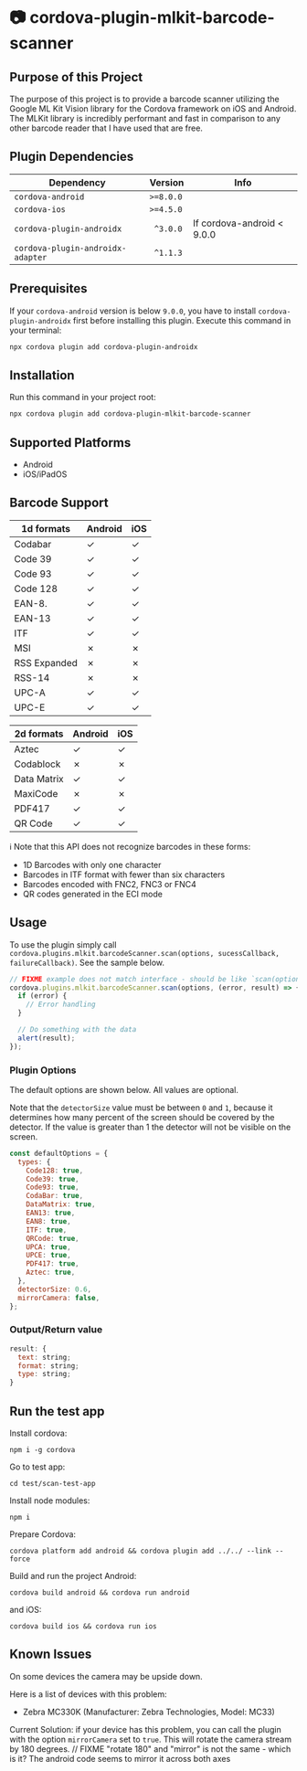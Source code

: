 # :camera: cordova-plugin-mlkit-barcode-scanner

## Purpose of this Project

The purpose of this project is to provide a barcode scanner utilizing the Google ML Kit Vision library for the Cordova framework on iOS and Android.
The MLKit library is incredibly performant and fast in comparison to any other barcode reader that I have used that are free.

## Plugin Dependencies

| Dependency                        | Version   | Info                       |
| --------------------------------- | --------- | -------------------------- |
| `cordova-android`                 | `>=8.0.0` |                            |
| `cordova-ios`                     | `>=4.5.0` |                            |
| `cordova-plugin-androidx`         | ` ^3.0.0` | If cordova-android < 9.0.0 |
| `cordova-plugin-androidx-adapter` | ` ^1.1.3` |                            |

## Prerequisites

If your `cordova-android` version is below `9.0.0`, you have to install `cordova-plugin-androidx` first before installing this plugin.
Execute this command in your terminal:

```bash
npx cordova plugin add cordova-plugin-androidx
```

## Installation

Run this command in your project root:

```bash
npx cordova plugin add cordova-plugin-mlkit-barcode-scanner
```

## Supported Platforms

- Android
- iOS/iPadOS

## Barcode Support

| 1d formats   | Android | iOS |
| ------------ | ------- | --- |
| Codabar      | ✓       | ✓   |
| Code 39      | ✓       | ✓   |
| Code 93      | ✓       | ✓   |
| Code 128     | ✓       | ✓   |
| EAN-8.       | ✓       | ✓   |
| EAN-13       | ✓       | ✓   |
| ITF          | ✓       | ✓   |
| MSI          | ✗       | ✗   |
| RSS Expanded | ✗       | ✗   |
| RSS-14       | ✗       | ✗   |
| UPC-A        | ✓       | ✓   |
| UPC-E        | ✓       | ✓   |

| 2d formats  | Android | iOS |
| ----------- | ------- | --- |
| Aztec       | ✓       | ✓   |
| Codablock   | ✗       | ✗   |
| Data Matrix | ✓       | ✓   |
| MaxiCode    | ✗       | ✗   |
| PDF417      | ✓       | ✓   |
| QR Code     | ✓       | ✓   |

:information_source: Note that this API does not recognize barcodes in these forms:

- 1D Barcodes with only one character
- Barcodes in ITF format with fewer than six characters
- Barcodes encoded with FNC2, FNC3 or FNC4
- QR codes generated in the ECI mode

## Usage

To use the plugin simply call `cordova.plugins.mlkit.barcodeScanner.scan(options, sucessCallback, failureCallback)`. See the sample below.

```javascript
// FIXME example does not match interface - should be like `scan(options, (result) => {/*...*/}, (error) => {/*...*/}`
cordova.plugins.mlkit.barcodeScanner.scan(options, (error, result) => {
  if (error) {
    // Error handling
  }

  // Do something with the data
  alert(result);
});
```

### Plugin Options

The default options are shown below.
All values are optional.

Note that the `detectorSize` value must be between `0` and `1`, because it determines how many percent of the screen should be covered by the detector.
If the value is greater than 1 the detector will not be visible on the screen.

```javascript
const defaultOptions = {
  types: {
    Code128: true,
    Code39: true,
    Code93: true,
    CodaBar: true,
    DataMatrix: true,
    EAN13: true,
    EAN8: true,
    ITF: true,
    QRCode: true,
    UPCA: true,
    UPCE: true,
    PDF417: true,
    Aztec: true,
  },
  detectorSize: 0.6,
  mirrorCamera: false,
};
```

### Output/Return value

```javascript
result: {
  text: string;
  format: string;
  type: string;
}
```

## Run the test app

Install cordova:

```
npm i -g cordova
```

Go to test app:

```
cd test/scan-test-app
```

Install node modules:

```
npm i
```

Prepare Cordova:

```
cordova platform add android && cordova plugin add ../../ --link --force
```

Build and run the project Android:

```
cordova build android && cordova run android
```

and iOS:

```
cordova build ios && cordova run ios
```

## Known Issues

On some devices the camera may be upside down.

Here is a list of devices with this problem:

- Zebra MC330K (Manufacturer: Zebra Technologies, Model: MC33)

Current Solution:
if your device has this problem, you can call the plugin with the option `mirrorCamera` set to `true`.
This will rotate the camera stream by 180 degrees.
// FIXME "rotate 180" and "mirror" is not the same - which is it? The android code seems to mirror it across both axes
